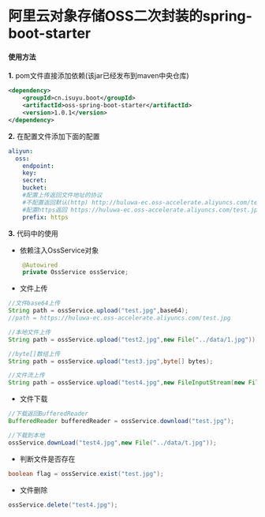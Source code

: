 # 阿里云对象存储OSS二次封装的spring-boot-starter


#### 使用方法
**1.** pom文件直接添加依赖(该jar已经发布到maven中央仓库)
```xml
<dependency>
    <groupId>cn.isuyu.boot</groupId>
    <artifactId>oss-spring-boot-starter</artifactId>
    <version>1.0.1</version>
</dependency>
```

**2.** 在配置文件添加下面的配置
```yaml
aliyun:
  oss:
    endpoint: 
    key: 
    secret: 
    bucket: 
    #配置上传返回文件地址的协议
    #不配置返回默认(http) http://huluwa-ec.oss-accelerate.aliyuncs.com/test.jpg
    #配置https返回 https://huluwa-ec.oss-accelerate.aliyuncs.com/test.jpg
    prefix: https
```

**3.** 代码中的使用

- 依赖注入OssService对象

```java
    @Autowired
    private OssService ossService;

```

- 文件上传

```java
//文件base64上传
String path = ossService.upload("test.jpg",base64);
//path = https://huluwa-ec.oss-accelerate.aliyuncs.com/test.jpg

//本地文件上传 
String path = ossService.upload("test2.jpg",new File("../data/1.jpg"));

//byte[]数组上传
String path = ossService.upload("test3.jpg",byte[] bytes);

//文件流上传
String path = ossService.upload("test4.jpg",new FileInputStream(new File("../data/1.jpg")));

```

- 文件下载

```java
//下载返回BufferedReader
BufferedReader bufferedReader = ossService.download("test.jpg");

//下载到本地
ossService.downLoad("test4.jpg",new File("../data/t.jpg"));
```

- 判断文件是否存在

```java
boolean flag = ossService.exist("test.jpg");
```

- 文件删除

```java
ossService.delete("test4.jpg");
```

